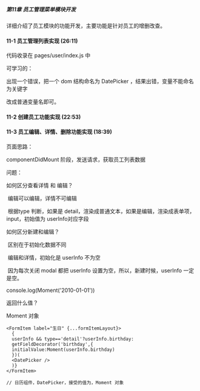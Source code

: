 ##### 第11章 员工管理菜单模块开发

详细介绍了员工模块的功能开发，主要功能是针对员工的增删改查。

#### 11-1 员工管理列表实现 (26:11)

代码收录在  pages/user/index.js 中

可学习的：

出现一个错误，把一个 dom 结构命名为 DatePicker ，结果出错，变量不能命名为关键字

改成普通变量名即可。



#### 11-2 创建员工功能实现 (22:53)

#### 11-3 员工编辑、详情、删除功能实现 (18:39)



页面思路：

componentDidMount 阶段，发送请求，获取员工列表数据

问题：

如何区分查看详情 和 编辑？

​	编辑可以编辑，详情不可编辑

​	根据type 判断，如果是 detail，渲染成普通文本，如果是编辑，渲染成表单项， input，初始值为 userInfo对应字段



如何区分新建和编辑？

​	区别在于初始化数据不同

​	编辑和详情，初始化是 userInfo 不为空

​	因为每次关闭 modal 都把 userInfo 设置为空，所以，新建时候，userInfo 一定是空。



 console.log(Moment('2010-01-01'))

返回什么值？

Moment 对象

```react
<FormItem label="生日" {...formItemLayout}>
  {
  userInfo && type=='detail'?userInfo.birthday:
  getFieldDecorator('birthday',{
  initialValue:Moment(userInfo.birthday)
  })(
  <DatePicker />
  )}
</FormItem>

// 日历组件，DatePicker，接受的值为，Moment 对象
```

